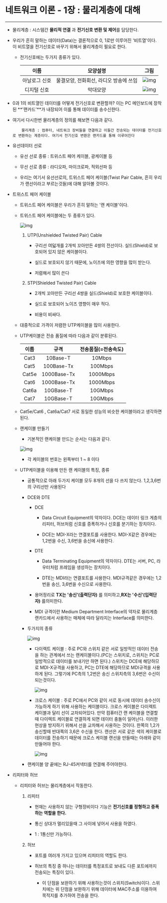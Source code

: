 네트워크 이론 - 1장 : 물리계층에 대해
===
***

- 물리계층 : 시스템간 **물리적 연결** 과 **전기신호 변환 및 제어**를 담당한다.

- 우리가 흔히 말하는 데이터(Data)는 결론적으로 0, 1로만 이루어진 '비트열'이다. 이 비트열을 전기신호로 바꾸기 위해서 물리계층이 필요로 한다.

    - 전기신호에는 두가지 종류가 있다.

        |이름|모양설명|그림|
        |:------:|:---:|:---:|
        |아날로그 신호|물결모양, 전화회선, 라디오 방송에 쓰임|![img](img/1/1.png)|
        |디지털 신호| 막대모양 |![img](img/1/2.png)|

- 0과 1의 비트열인 데이터를 어떻게 전기신호로 변환할까? 이는 PC 메인보드에 장착된 **'랜카드'**가 내장되어 이를 통해 데이터를 송수신한다.

- 여기서 다시한번 물리계층의 정의를 해보면 다음과 같다.

    ~~~
        물리계층 : 컴퓨터, 네트워크 장비들을 연결하고 이들간 전송되는 데이터를 전기신호로 변환하는 계층이다. 여기서 전기신호 변환은 랜카드를 통해 이루어진다    
    ~~~

- 유선데이터 선로

    - 유선 선로 종류 : 트위스트 페어 케이블, 광케이블 등

    - 무선 선로 종류 : 라디오파, 마이크로파, 적외선파 등

    - 우리는 여기서 유선선로의, 트위스트 페어 케이블(Twist Pair Cable, 흔히 우리가 랜선이라고 부르는것들)에 대해 알아볼 것이다.

- 트위스트 페어 케이블

    - 트위스트 페어 케이블은 우리가 흔히 말하는 '랜 케이블'이다.

    - 트위스트 페어 케이블에는 두 종류가 있다.

        ![img](img/1/3.png)
    
        1. UTP(Unshielded Twisted Pair) Cable

            - 구리선 여덟개를 2개씩 꼬아만든 4쌍의 전선이다. 실드(Shield)로 보호되어 있지 않은 케이블이다.

            - 실드로 보호되지 않기 때문에, 노이즈에 의한 영향을 많이 받는다.

            - 저렴해서 많이 쓴다
        
        2. STP(Shielded Twisted Pair) Cable

            - 2개씩 꼬아만든 구리선 4쌍을 실드(Shield)로 보호한 케이블이다.

            - 실드로 보호되어 노이즈 영향이 매우 적다.

            - 비용이 비싸다.
    
    - 대중적으로 가격이 저렴한 UTP케이블을 많이 사용한다.

    - UTP케이블은 전송 품질에 따라 다음과 같이 분류된다.

        |이름|규격|전송품질(=전송속도)|
        |:------:|:---:|:---:|
        |Cat3|10Base-T|10Mbps|
        |Cat5|100Base-Tx|100Mbps|
        |Cat5e|1000Base-Tx|1000Mbps|
        |Cat6|1000Base-Tx|1000Mbps|
        |Cat6a|10GBase-T|10GMbps|
        |Cat7|10GBase-T|10GMbps|
    
    - Cat5e/Cat6 , Cat6a/Cat7 서로 동일한 성능의 비슷한 케이블이라고 생각하면 된다.

    - 랜케이블 만들기

        - 기본적인 랜케이블 만드는 순서는 다음과 같다.
        
        ![img](img/1/4.png)

        - 각 케이블의 번호는 왼쪽부터 1 ~ 8 이다

    - UTP케이블을 이용해 만든 랜 케이블의 특징, 종류

        - 공통적으로 아래 두가지 케이블 모두 8개의 선을 다 쓰지 않는다. 1,2,3,6번의 구리선만 사용된다

        - DCE와 DTE
        
            - DCE

                - Data Circuit Equipment의 약자이다. DCE는 데이터 링크 게층의 리피터, 허브처럼 신호를 증폭하거나 신호를 분기하는 장치이다.

                - DCE는 MDI-X라는 연결포트를 사용한다. MDI-X같은 경우에는 1,2번을 수신, 3,6번을 송신에 사용한다.

            - DTE

                - Data Terminating Equipment의 약자이다. DTE는 서버, PC, 라우터처럼 프레임을 생성하는 장치이다.

                - DTE는 MDI라는 연결포트를 사용한다. MDI규격같은 경우에는 1,2번을 송신, 3,6번을 수신으로 사용한다.

            - 용어정리로 **TX는 '송신'(출력단자)** 를 의미하고,**RX는 '수신'(입력단자)** 를의미한다.
            
            - MDI 규격이란 Medium Department Interface의 약자로 물리계층 랜카드에서 사용하는 매체에 따라 달라지는 Interface를 의미한다.

        - 두가지의 종류

            ![img](img/1/5.png)

            - 다이렉트 케이블 : 주로 PC와 스위치 같은 서로 일방적인 데이터 전송을 하는 관계에서 쓰는 랜케이블이다.(PC는 스위치로, 스위치는 PC로 일방적으로 데이터를 보내기만 하면 된다.) 스위치는 DCE에 해당하므로 MDI-X규격을 사용하고, PC는 DTE에 해당하므로 MDI규격을 사용하게 된다. 그렇기에 
            PC측의 1,2번은 송신 스위치측의 3,6번은 수신이 되는것이다.

                ![img](img/1/6.png)
            
            - 크로스 케이블 : 주로 PC에서 PC와 같이 서로 동시에 데이터 송수신이 가능하게 하기 위해 사용하는 케이블이다. 크로스 케이블은 다이렉트 케이블과 달리 선이 교차되어있다. 만약 컴퓨터간 랜 케이블을 연결할때 다이렉트 케이블로 연결하게 되면 데이터 충돌이 일어난다. 이러한 현상을 방지하기 위해서 선을 교차해서 사용하는 것이다. 한쪽의 1,2가 송신할때 반대쪽의 3,6은 수신을 한다. 랜선은 서로 같은 색의 케이블로 데이터를 전송하기 때문에 크로스 케이블 랜선을 만들때는 아래와 같이 만들어야 한다.

                ![img](img/1/7.png)

        - 랜케이블 양 끝에는 RJ-45커넥터를 연결해 주어야한다.

- 리피터와 허브

    - 리피터와 허브는 물리계층에서 작동한다.

        1. 리피터

            - 현재는 사용하지 않는 구형장비이다 기능은 **전기신호를 정형하고 증폭하는 역할을 한다.**

            - 통신 상대가 멀리있을때 그 사이에 넣어서 사용을 하였다.

            - 1 : 1통신만 가능하다.
        
        2. 허브

            - 포트를 여러개 가지고 있으며 리피터의 역할도 한다.

            - 허브의 특징 중 하나는 데이터를 특정포트로 보내도 다른 포트에까지 전송되는 특징이 있다.

                - 이 단점을 보완하기 위해 사용하는것이 스위치(Switch)이다. 스위치에는 위 단점을 보완하기 위해 데이터에 MAC주소를 이용하여 목적지를 추가하여 전송을 한다.
